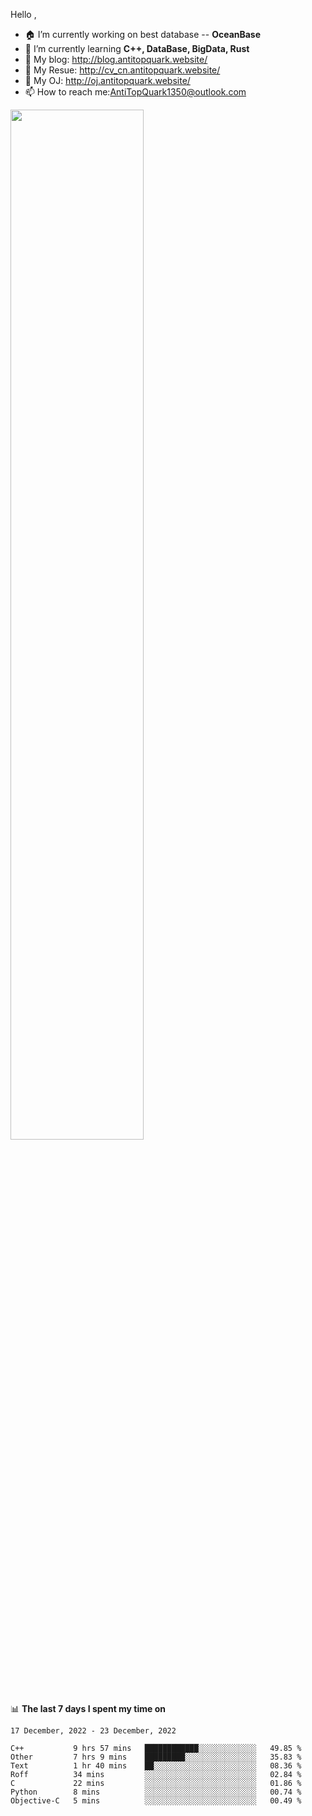 
Hello , 

- 🏠 I’m currently working on best database -- **OceanBase**
- 🌱 I’m currently learning **C++, DataBase, BigData, Rust**
- 🔭 My blog:   http://blog.antitopquark.website/ 
- 👦 My Resue:  http://cv_cn.antitopquark.website/
- 🚉 My OJ:     http://oj.antitopquark.website/
- 📫 How to reach me:AntiTopQuark1350@outlook.com


<img width="65%" src="https://github-readme-stats.vercel.app/api?username=AntiTopQuark&show_icons=true&count_private=true&hide=prs&theme=default_repocard">


📊 **The last 7 days I spent my time on** 

<!--START_SECTION:waka-->
```text
17 December, 2022 - 23 December, 2022

C++           9 hrs 57 mins   ████████████░░░░░░░░░░░░░   49.85 % 
Other         7 hrs 9 mins    █████████░░░░░░░░░░░░░░░░   35.83 % 
Text          1 hr 40 mins    ██░░░░░░░░░░░░░░░░░░░░░░░   08.36 % 
Roff          34 mins         ░░░░░░░░░░░░░░░░░░░░░░░░░   02.84 % 
C             22 mins         ░░░░░░░░░░░░░░░░░░░░░░░░░   01.86 % 
Python        8 mins          ░░░░░░░░░░░░░░░░░░░░░░░░░   00.74 % 
Objective-C   5 mins          ░░░░░░░░░░░░░░░░░░░░░░░░░   00.49 %
```
<!--END_SECTION:waka-->


